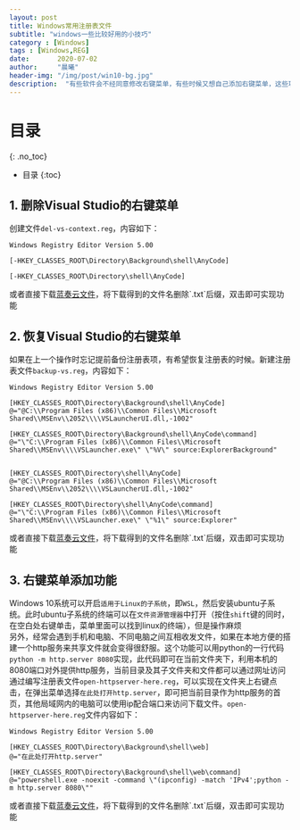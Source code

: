 ```yaml
---
layout: post
title: Windows常用注册表文件
subtitle: "windows一些比较好用的小技巧"
category : [Windows]
tags : [Windows,REG]
date:       2020-07-02
author:     "晨曦"
header-img: "/img/post/win10-bg.jpg"
description:  "有些软件会不经同意修改右键菜单，有些时候又想自己添加右键菜单，这些功能使用注册表实现很简单方便"
---
```

  
# 目录
{: .no_toc}

* 目录
{:toc}


## 1. 删除Visual Studio的右键菜单  
创建文件`del-vs-context.reg`，内容如下：  
```reg
Windows Registry Editor Version 5.00

[-HKEY_CLASSES_ROOT\Directory\Background\shell\AnyCode]

[-HKEY_CLASSES_ROOT\Directory\shell\AnyCode]
```
或者直接下载[蓝奏云文件]("https://zfb132.lanzous.com/iAjGxe8kdej")，将下载得到的文件名删除`.txt`后缀，双击即可实现功能  
## 2. 恢复Visual Studio的右键菜单  
如果在上一个操作时忘记提前备份注册表项，有希望恢复注册表的时候。新建注册表文件`backup-vs.reg`，内容如下：
```reg
Windows Registry Editor Version 5.00

[HKEY_CLASSES_ROOT\Directory\Background\shell\AnyCode]
@="@C:\\Program Files (x86)\\Common Files\\Microsoft Shared\\MSEnv\\2052\\\\VSLauncherUI.dll,-1002"

[HKEY_CLASSES_ROOT\Directory\Background\shell\AnyCode\command]
@="\"C:\\Program Files (x86)\\Common Files\\Microsoft Shared\\MSEnv\\\\VSLauncher.exe\" \"%V\" source:ExplorerBackground"


[HKEY_CLASSES_ROOT\Directory\shell\AnyCode]
@="@C:\\Program Files (x86)\\Common Files\\Microsoft Shared\\MSEnv\\2052\\\\VSLauncherUI.dll,-1002"

[HKEY_CLASSES_ROOT\Directory\shell\AnyCode\command]
@="\"C:\\Program Files (x86)\\Common Files\\Microsoft Shared\\MSEnv\\\\VSLauncher.exe\" \"%1\" source:Explorer"
```
或者直接下载[蓝奏云文件]("https://zfb132.lanzous.com/iYXRLe8kdfa")，将下载得到的文件名删除`.txt`后缀，双击即可实现功能  
## 3. 右键菜单添加功能
Windows 10系统可以开启`适用于Linux的子系统`，即`WSL`，然后安装ubuntu子系统。此时ubuntu子系统的终端可以在`文件资源管理器`中打开（按住`shift`键的同时，在空白处右键单击，菜单里面可以找到linux的终端），但是操作麻烦  
另外，经常会遇到手机和电脑、不同电脑之间互相收发文件，如果在本地方便的搭建一个http服务来共享文件就会变得很舒服。这个功能可以用python的一行代码`python -m http.server 8080`实现，此代码即可在当前文件夹下，利用本机的8080端口对外提供http服务，当前目录及其子文件夹和文件都可以通过网址访问  
通过编写注册表文件`open-httpserver-here.reg`，可以实现在文件夹上右键点击，在弹出菜单选择`在此处打开http.server`，即可把当前目录作为http服务的首页，其他局域网内的电脑可以使用ip配合端口来访问下载文件。`open-httpserver-here.reg`文件内容如下：  
```reg
Windows Registry Editor Version 5.00

[HKEY_CLASSES_ROOT\Directory\Background\shell\web]
@="在此处打开http.server"

[HKEY_CLASSES_ROOT\Directory\Background\shell\web\command]
@="powershell.exe -noexit -command \"(ipconfig) -match 'IPv4';python -m http.server 8080\""
```
或者直接下载[蓝奏云文件]("https://zfb132.lanzous.com/iqboWe8v5eh")，将下载得到的文件名删除`.txt`后缀，双击即可实现功能  